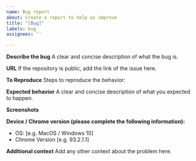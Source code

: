 ```yaml
---
name: Bug report
about: Create a report to help us improve
title: "[Bug]"
labels: bug
assignees: ''

---
```


**Describe the bug**
A clear and concise description of what the bug is.


**URL**
If the repository is public, add the link of the issue here.


**To Reproduce**
Steps to reproduce the behavior:


**Expected behavior**
A clear and concise description of what you expected to happen.


**Screenshots**


**Device / Chrome version (please complete the following information):**
 - OS: [e.g. MacOS / Windows 10]
 - Chrome Version [e.g. 93.2.1.1]


**Additional context**
Add any other context about the problem here.
